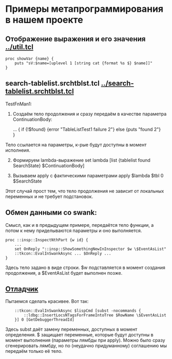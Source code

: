 Примеры метапрограммирования в нашем проекте
===========

Отображение выражения и его значения [../util.tcl](../util.tcl)
----

    proc showVar {name} {
        puts "sV:$name=[uplevel 1 [string cat {format %s $} $name]]"
    }


search-tablelist.srchtblst.tcl [../search-tablelist.srchtblst.tcl](../search-tablelist.srchtblst.tcl)
---

TestFnMan1:

1. Создаём тело продолжения и сразу передаём в качестве параметра ContinuationBody:

    ... { if {!$found} {error "TableListTest1 failure 2"} else {puts "found 2"}  
          }

Тело ссылается на параметры, к-рые будут доступны в момент исполнеия.

2. Формируем lambda-выражение
    set lambda [list {tablelist found SearchState} $ContinuationBody]

3. Вызываем apply с фактическими параметрами
    apply $lambda $tbl 0 $SearchState

Этот случай прост тем, что тело продолжения не зависит от локальных переменных и не требует подстановок. 


Обмен данными со swank:
----

Смысл, как и в предыдущем примере, передаётся тело функции, а потом к нему приделываются параметры и оно выполняется.

    proc ::insp::InspectNthPart {w id} {
        ...
        set OnReply "::insp::ShowSomethingNewInInspector $w \$EventAsList"
        ::tkcon::EvalInSwankAsync ... $OnReply ...
    }
    

Здесь тело задано в виде строки. $w подставляется в момент создания продолжения,
а \$EventAsList будет выполнен позже.

[Отладчик](../lisp-debugger.ldbg.tcl)
-----------
Пытаемся сделать красивее. Вот так:

        ::tkcon::EvalInSwankAsync $lispCmd [subst -nocommands {
            ::ldbg::InsertLocsNTagsForFrameIntoTree $RowName \$EventAsList
        }] 0 [GetDebuggerThreadId]

Здесь subst даёт замену переменных, доступных в момент определения. \$ защищает
переменные, которые будут доступны в момент выполнения (параметры лямбды при apply).
Можно было сразу сгенерировать лямбду, но по (неудачно придуманному) соглашению мы
передаём только её тело.

